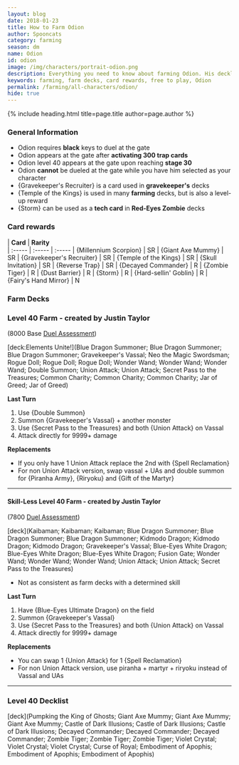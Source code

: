 ```yaml
---
layout: blog
date: 2018-01-23
title: How to Farm Odion
author: Spooncats
category: farming
season: dm
name: Odion
id: odion
image: /img/characters/portrait-odion.png
description: Everything you need to know about farming Odion. His decklists, card rewards, top level farm decks with strategy information and free to play card replacements. This article will help you farm Odion as efficiently as possible.
keywords: farming, farm decks, card rewards, free to play, Odion
permalink: /farming/all-characters/odion/
hide: true
---
```


{% include heading.html title=page.title author=page.author %}

### General Information
* Odion requires **black** keys to duel at the gate
* Odion appears at the gate after **activating 300 trap cards**
* Odion level 40 appears at the gate upon reaching **stage 30**
* Odion **cannot** be dueled at the gate while you have him selected as your character
* {Gravekeeper's Recruiter} is a card used in **gravekeeper's** decks
* {Temple of the Kings} is used in many **farming** decks, but is also a level-up reward
* {Storm} can be used as a **tech card** in **Red-Eyes Zombie** decks

### Card rewards

| **Card** |  **Rarity**  
| :----- | :----- | :----- 
| {Millennium Scorpion} | SR
| {Giant Axe Mummy} | SR
| {Gravekeeper's Recruiter} | SR
| {Temple of the Kings} | SR
| {Skull Invitation} | SR
| {Reverse Trap} | SR
| {Decayed Commander} | R
| {Zombie Tiger} | R
| {Dust Barrier} | R
| {Storm} | R
| {Hard-sellin' Goblin} | R
| {Fairy's Hand Mirror} | N


### Farm Decks

### Level 40 Farm - created by Justin Taylor 
(8000 Base [Duel Assessment](/farming/duel-assessment-score/))

[deck:Elements Unite!](Blue Dragon Summoner; Blue Dragon Summoner; Blue Dragon Summoner; Gravekeeper's Vassal; Neo the Magic Swordsman; Rogue Doll; Rogue Doll; Rogue Doll; Wonder Wand; Wonder Wand; Wonder Wand; Double Summon; Union Attack; Union Attack; Secret Pass to the Treasures; Common Charity; Common Charity; Common Charity; Jar of Greed; Jar of Greed)

**Last Turn** 

1. Use {Double Summon}
2. Summon {Gravekeeper's Vassal} + another monster
3. Use {Secret Pass to the Treasures} and both {Union Attack} on Vassal 
4. Attack directly for 9999+ damage
	
**Replacements**
* If you only have 1 Union Attack replace the 2nd with {Spell Reclamation}
* For non Union Attack version, swap vassal + UAs and double summon for {Piranha Army}, {Riryoku} and {Gift of the Martyr}

---

#### Skill-Less Level 40 Farm - created by Justin Taylor 
(7800 [Duel Assessment](/farming/duel-assessment-score/))

[deck](Kaibaman; Kaibaman; Kaibaman; Blue Dragon Summoner; Blue Dragon Summoner; Blue Dragon Summoner; Kidmodo Dragon; Kidmodo Dragon; Kidmodo Dragon; Gravekeeper's Vassal; Blue-Eyes White Dragon; Blue-Eyes White Dragon; Blue-Eyes White Dragon; Fusion Gate; Wonder Wand; Wonder Wand; Wonder Wand; Union Attack; Union Attack; Secret Pass to the Treasures)

* Not as consistent as farm decks with a determined skill

**Last Turn** 

1. Have {Blue-Eyes Ultimate Dragon} on the field
2. Summon {Gravekeeper's Vassal} 
3. Use {Secret Pass to the Treasures} and both {Union Attack} on Vassal 
4. Attack directly for 9999+ damage
 
**Replacements**

* You can swap 1 {Union Attack} for 1 {Spell Reclamation}
* For non Union Attack version, use piranha + martyr + riryoku instead of Vassal and UAs

---

### Level 40 Decklist

[deck](Pumpking the King of Ghosts; Giant Axe Mummy; Giant Axe Mummy; Giant Axe Mummy; Castle of Dark Illusions; Castle of Dark Illusions; Castle of Dark Illusions; Decayed Commander; Decayed Commander; Decayed Commander; Zombie Tiger; Zombie Tiger; Zombie Tiger; Violet Crystal; Violet Crystal; Violet Crystal; Curse of Royal; Embodiment of Apophis; Embodiment of Apophis; Embodiment of Apophis)

